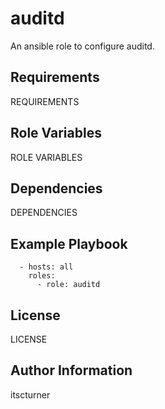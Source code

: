 auditd
======

An ansible role to configure auditd.

Requirements
------------

REQUIREMENTS

Role Variables
--------------

ROLE VARIABLES

Dependencies
------------

DEPENDENCIES

Example Playbook
----------------
```
  - hosts: all
    roles:
      - role: auditd
```

License
-------

LICENSE

Author Information
------------------

itscturner
